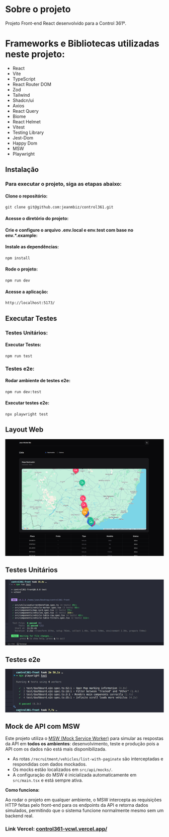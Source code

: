 # Sobre o projeto

Projeto Front-end React desenvolvido para a Control 361º.

# Frameworks e Bibliotecas utilizadas neste projeto:
- React
- Vite
- TypeScript
- React Router DOM
- Zod
- Tailwind
- Shadcn/ui
- Axios
- React Query
- Biome
- React Helmet
- Vitest
- Testing Library
- Jest-Dom
- Happy Dom
- MSW
- Playwright

## Instalação

### Para executar o projeto, siga as etapas abaixo:

#### Clone o repositório:

```
git clone git@github.com:jeanmbiz/control361.git
```

#### Acesse o diretório do projeto:

#### Crie e configure o arquivo .env.local e env.test com base no env.*.example:

#### Instale as dependências:

```
npm install
```

#### Rode o projeto:

```
npm run dev
```

#### Acesse a aplicação:

```
http://localhost:5173/
```

## Executar Testes

### Testes Unitários:
#### Executar Testes:

```
npm run test
```

### Testes e2e:
#### Rodar ambiente de testes e2e:

```
npm run dev:test
```
#### Executar testes e2e:

```
npx playwright test
```

## Layout Web
![SITE](/src/assets/dashboard.png) 

## Testes Unitários 
![SITE](/src/assets/unit-tests.png)

## Testes e2e
![SITE](/src/assets/e2e-tests.png)

## Mock de API com MSW

Este projeto utiliza o [MSW (Mock Service Worker)](https://mswjs.io/) para simular as respostas da API em **todos os ambientes**: desenvolvimento, teste e produção pois a API com os dados não está mais disponibilizada.

- As rotas `/recruitment/vehicles/list-with-paginate` são interceptadas e respondidas com dados mockados.
- Os mocks estão localizados em `src/api/mocks/`.
- A configuração do MSW é inicializada automaticamente em `src/main.tsx` e está sempre ativa.

**Como funciona:**

Ao rodar o projeto em qualquer ambiente, o MSW intercepta as requisições HTTP feitas pelo front-end para os endpoints da API e retorna dados simulados, permitindo que o sistema funcione normalmente mesmo sem um backend real.

### Link Vercel: [control361-vcwl.vercel.app/](https://control361-vcwl.vercel.app/)
